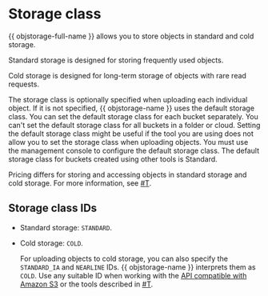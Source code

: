 # Storage class

{{ objstorage-full-name }} allows you to store objects in standard and cold storage.

Standard storage is designed for storing frequently used objects.

Cold storage is designed for long-term storage of objects with rare read requests.

The storage class is optionally specified when uploading each individual object. If it is not specified, {{ objstorage-name }} uses the default storage class. You can set the default storage class for each bucket separately. You can't set the default storage class for all buckets in a folder or cloud. Setting the default storage class might be useful if the tool you are using does not allow you to set the storage class when uploading objects. You must use the management console to configure the default storage class. The default storage class for buckets created using other tools is Standard.

Pricing differs for storing and accessing objects in standard storage and cold storage. For more information, see [#T](../pricing.md).

## Storage class IDs

- Standard storage: `STANDARD`.

- Cold storage: `COLD`.

    For uploading objects to cold storage, you can also specify the `STANDARD_IA` and `NEARLINE` IDs. {{ objstorage-name }} interprets them as `COLD`. Use any suitable ID when working with the [API compatible with Amazon S3](../s3/index.md) or the tools described in [#T](../instruments/index.md).

